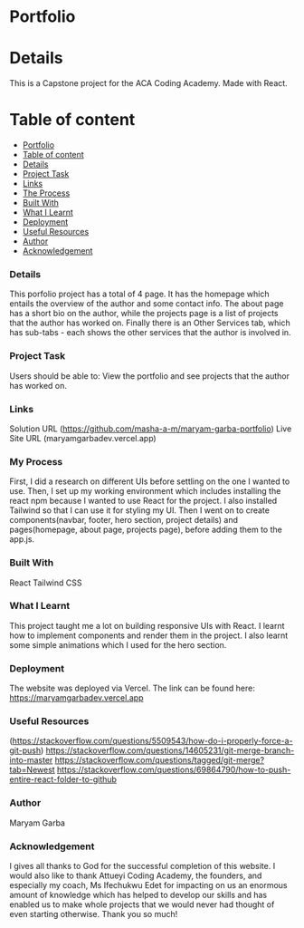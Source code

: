 # Portfolio

# Details
This is a Capstone project for the ACA Coding Academy. Made with React. 


# Table of content

- [ Portfolio
](#portfolio)
- [ Table of content](#table-of-content)
- [Details](#details)
- [Project Task](#project-task)
- [Links](#links)
- [The Process](#the-process)
- [Built With](#built-with)
- [What I Learnt](#what-i-learnt)
- [Deployment](#deployment)
- [Useful Resources](#useful-resources)
- [Author](#author)
- [Acknowledgement](#acknowledgement)

### Details
This porfolio project has a total of 4 page. It has the homepage which entails the overview of the author and some contact info. The about page has a short bio on the author, while the projects page is a list of projects that the author has worked on. Finally there is an Other Services tab, which has sub-tabs - each shows the other services that the author is involved in.

### Project Task
Users should be able to:
View the portfolio and see projects that the author has worked on.


### Links
Solution URL (https://github.com/masha-a-m/maryam-garba-portfolio)
Live Site URL (maryamgarbadev.vercel.app)

### My Process
First, I did a research on different UIs before settling on the one I wanted to use. Then, I set up my working environment which includes installing the react npm because I wanted to use React for the project. I also installed Tailwind so that I can use it for styling my UI. Then I went on to create components(navbar, footer, hero section, project details) and pages(homepage, about page, projects page), before adding them to the app.js.

### Built With
React
Tailwind CSS

### What I Learnt
This project taught me a lot on building responsive UIs with React. I learnt how to implement components and render them in the project. I also learnt some simple animations which I used for the hero section.

### Deployment
The website was deployed via Vercel. The link can be found here:
 https://maryamgarbadev.vercel.app


### Useful Resources
(https://stackoverflow.com/questions/5509543/how-do-i-properly-force-a-git-push)
https://stackoverflow.com/questions/14605231/git-merge-branch-into-master
https://stackoverflow.com/questions/tagged/git-merge?tab=Newest
https://stackoverflow.com/questions/69864790/how-to-push-entire-react-folder-to-github

### Author
Maryam Garba

### Acknowledgement
I gives all thanks to God for the successful completion of this website. I would also like to thank Attueyi Coding Academy, the founders, and especially my coach, Ms Ifechukwu Edet for impacting on us an enormous amount of knowledge which has helped to develop our skills and has enabled us to make whole projects that we would never had thought of even starting otherwise. Thank you so much!